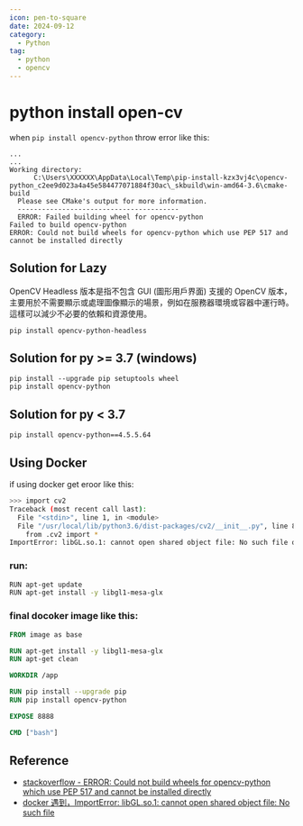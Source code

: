 ```yaml
---
icon: pen-to-square
date: 2024-09-12
category:
  - Python
tag:
  - python
  - opencv
---
```


# python install open-cv

when `pip install opencv-python` throw error like this:

```
...
...
Working directory:
      C:\Users\XXXXXX\AppData\Local\Temp\pip-install-kzx3vj4c\opencv-python_c2ee9d023a4a45e584477071884f30ac\_skbuild\win-amd64-3.6\cmake-build
  Please see CMake's output for more information.
  ----------------------------------------
  ERROR: Failed building wheel for opencv-python
Failed to build opencv-python
ERROR: Could not build wheels for opencv-python which use PEP 517 and cannot be installed directly
```

## Solution for Lazy

OpenCV Headless 版本是指不包含 GUI (圖形用戶界面) 支援的 OpenCV 版本，主要用於不需要顯示或處理圖像顯示的場景，例如在服務器環境或容器中運行時。這樣可以減少不必要的依賴和資源使用。

```
pip install opencv-python-headless
```

## Solution for py >= 3.7 (windows)

```
pip install --upgrade pip setuptools wheel
pip install opencv-python
```

## Solution for py < 3.7

```
pip install opencv-python==4.5.5.64
```

## Using Docker

if using docker get eroor like this:

```sh
>>> import cv2
Traceback (most recent call last):
  File "<stdin>", line 1, in <module>
  File "/usr/local/lib/python3.6/dist-packages/cv2/__init__.py", line 8, in <module>
    from .cv2 import *
ImportError: libGL.so.1: cannot open shared object file: No such file or directory
```

### run:

```sh
RUN apt-get update
RUN apt-get install -y libgl1-mesa-glx
```

### final docoker image like this:

```DockerFile
FROM image as base

RUN apt-get install -y libgl1-mesa-glx
RUN apt-get clean

WORKDIR /app

RUN pip install --upgrade pip
RUN pip install opencv-python

EXPOSE 8888

CMD ["bash"]
```

## Reference

- [stackoverflow - ERROR: Could not build wheels for opencv-python which use PEP 517 and cannot be installed directly](https://stackoverflow.com/questions/63732353/error-could-not-build-wheels-for-opencv-python-which-use-pep-517-and-cannot-be)
- [docker 遇到，ImportError: libGL.so.1: cannot open shared object file: No such file](https://blog.csdn.net/weixin_43918682/article/details/121378139)
